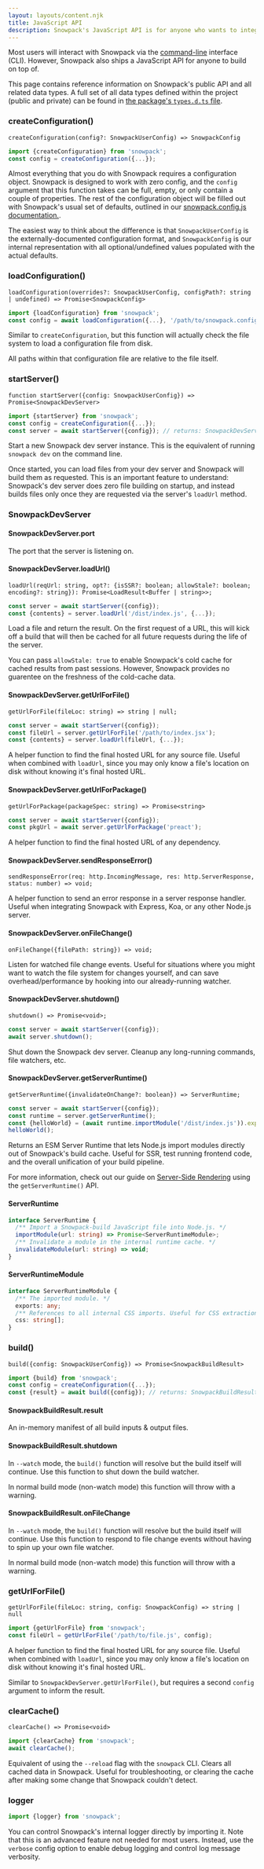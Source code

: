 ```yaml
---
layout: layouts/content.njk
title: JavaScript API
description: Snowpack's JavaScript API is for anyone who wants to integrate with some custom build pipeline or server-side rendering engine.
---
```


Most users will interact with Snowpack via the [command-line](/reference/cli-command-line-interface) interface (CLI). However, Snowpack also ships a JavaScript API for anyone to build on top of.

This page contains reference information on Snowpack's public API and all related data types. A full set of all data types defined within the project (public and private) can be found in [the package's `types.d.ts` file](https://unpkg.com/browse/snowpack@3.0.10/lib/types.d.ts).

### createConfiguration()

`createConfiguration(config?: SnowpackUserConfig) => SnowpackConfig`

```js
import {createConfiguration} from 'snowpack';
const config = createConfiguration({...});
```

Almost everything that you do with Snowpack requires a configuration object. Snowpack is designed to work with zero config, and the `config` argument that this function takes can be full, empty, or only contain a couple of properties. The rest of the configuration object will be filled out with Snowpack's usual set of defaults, outlined in our [snowpack.config.js documentation.](/reference/configuration).

The easiest way to think about the difference is that `SnowpackUserConfig` is the externally-documented configuration format, and `SnowpackConfig` is our internal representation with all optional/undefined values populated with the actual defaults.

### loadConfiguration()

`loadConfiguration(overrides?: SnowpackUserConfig, configPath?: string | undefined) => Promise<SnowpackConfig>`

```js
import {loadConfiguration} from 'snowpack';
const config = await loadConfiguration({...}, '/path/to/snowpack.config.js');
```

Similar to `createConfiguration`, but this function will actually check the file system to load a configuration file from disk.

All paths within that configuration file are relative to the file itself.

### startServer()

`function startServer({config: SnowpackUserConfig}) => Promise<SnowpackDevServer>`

```js
import {startServer} from 'snowpack';
const config = createConfiguration({...});
const server = await startServer({config}); // returns: SnowpackDevServer
```

Start a new Snowpack dev server instance. This is the equivalent of running `snowpack dev` on the command line.

Once started, you can load files from your dev server and Snowpack will build them as requested. This is an important feature to understand: Snowpack's dev server does zero file building on startup, and instead builds files only once they are requested via the server's `loadUrl` method.

### SnowpackDevServer

#### SnowpackDevServer.port

The port that the server is listening on.

#### SnowpackDevServer.loadUrl()

`loadUrl(reqUrl: string, opt?: {isSSR?: boolean; allowStale?: boolean; encoding?: string}): Promise<LoadResult<Buffer | string>>;`

```ts
const server = await startServer({config});
const {contents} = server.loadUrl('/dist/index.js', {...});
```

Load a file and return the result. On the first request of a URL, this will kick off a build that will then be cached for all future requests during the life of the server.

You can pass `allowStale: true` to enable Snowpack's cold cache for cached results from past sessions. However, Snowpack provides no guarentee on the freshness of the cold-cache data.

#### SnowpackDevServer.getUrlForFile()

`getUrlForFile(fileLoc: string) => string | null;`

```ts
const server = await startServer({config});
const fileUrl = server.getUrlForFile('/path/to/index.jsx');
const {contents} = server.loadUrl(fileUrl, {...});
```

A helper function to find the final hosted URL for any source file. Useful when combined with `loadUrl`, since you may only know a file's location on disk without knowing it's final hosted URL.

#### SnowpackDevServer.getUrlForPackage()

`getUrlForPackage(packageSpec: string) => Promise<string>`

```ts
const server = await startServer({config});
const pkgUrl = await server.getUrlForPackage('preact');
```

A helper function to find the final hosted URL of any dependency.

#### SnowpackDevServer.sendResponseError()

`sendResponseError(req: http.IncomingMessage, res: http.ServerResponse, status: number) => void;`

A helper function to send an error response in a server response handler. Useful when integrating Snowpack with Express, Koa, or any other Node.js server.

#### SnowpackDevServer.onFileChange()

`onFileChange({filePath: string}) => void;`

Listen for watched file change events. Useful for situations where you might want to watch the file system for changes yourself, and can save overhead/performance by hooking into our already-running watcher.

#### SnowpackDevServer.shutdown()

`shutdown() => Promise<void>;`

```ts
const server = await startServer({config});
await server.shutdown();
```

Shut down the Snowpack dev server. Cleanup any long-running commands, file watchers, etc.

#### SnowpackDevServer.getServerRuntime()

`getServerRuntime({invalidateOnChange?: boolean}) => ServerRuntime;`

```ts
const server = await startServer({config});
const runtime = server.getServerRuntime();
const {helloWorld} = (await runtime.importModule('/dist/index.js')).exports;
helloWorld();
```

Returns an ESM Server Runtime that lets Node.js import modules directly out of Snowpack's build cache. Useful for SSR, test running frontend code, and the overall unification of your build pipeline.

For more information, check out our guide on [Server-Side Rendering](/guides/server-side-render) using the `getServerRuntime()` API.

#### ServerRuntime

```ts
interface ServerRuntime {
  /** Import a Snowpack-build JavaScript file into Node.js. */
  importModule(url: string) => Promise<ServerRuntimeModule>;
  /** Invalidate a module in the internal runtime cache. */
  invalidateModule(url: string) => void;
}
```

#### ServerRuntimeModule

```ts
interface ServerRuntimeModule {
  /** The imported module. */
  exports: any;
  /** References to all internal CSS imports. Useful for CSS extraction. */
  css: string[];
}
```

### build()

`build({config: SnowpackUserConfig}) => Promise<SnowpackBuildResult>`

```js
import {build} from 'snowpack';
const config = createConfiguration({...});
const {result} = await build({config}); // returns: SnowpackBuildResult
```

#### SnowpackBuildResult.result

An in-memory manifest of all build inputs & output files.

#### SnowpackBuildResult.shutdown

In `--watch` mode, the `build()` function will resolve but the build itself will continue. Use this function to shut down the build watcher.

In normal build mode (non-watch mode) this function will throw with a warning.

#### SnowpackBuildResult.onFileChange

In `--watch` mode, the `build()` function will resolve but the build itself will continue. Use this function to respond to file change events without having to spin up your own file watcher.

In normal build mode (non-watch mode) this function will throw with a warning.

### getUrlForFile()

`getUrlForFile(fileLoc: string, config: SnowpackConfig) => string | null`

```js
import {getUrlForFile} from 'snowpack';
const fileUrl = getUrlForFile('/path/to/file.js', config);
```

A helper function to find the final hosted URL for any source file. Useful when combined with `loadUrl`, since you may only know a file's location on disk without knowing it's final hosted URL.

Similar to `SnowpackDevServer.getUrlForFile()`, but requires a second `config` argument to inform the result.

### clearCache()

`clearCache() => Promise<void>`

```js
import {clearCache} from 'snowpack';
await clearCache();
```

Equivalent of using the `--reload` flag with the `snowpack` CLI. Clears all cached data in Snowpack. Useful for troubleshooting, or clearing the cache after making some change that Snowpack couldn't detect.

### logger

```js
import {logger} from 'snowpack';
```

You can control Snowpack's internal logger directly by importing it. Note that this is an advanced feature not needed for most users. Instead, use the `verbose` config option to enable debug logging and control log message verbosity.

